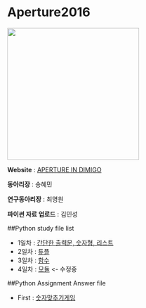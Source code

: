 # Aperture2016

<img src="http://cdn.shopify.com/s/files/1/0080/8372/products/tattly_jason_santa_maria_aperture_web_design_01_grande.jpg?v=1444337564" width="300" height="300">

**Website** : [APERTURE IN DIMIGO](http://aperturecs.com)

**동아리장** : 송혜민

**연구동아리장** : 최명원

**파이썬 자료 업로드** : 김민성

##Python study file list
* 1일차 : [간단한 출력문, 숫자형, 리스트](https://github.com/MaseKor/Aperture2016/blob/master/Python%20Study%20File/1일차.md)
* 2일차 : [튜플](https://github.com/MaseKor/Aperture2016/blob/master/Python%20Study%20File/2일차.md)
* 3일차 : [함수](https://github.com/MaseKor/Aperture2016/blob/master/Python%20Study%20File/3일차.md)
* 4일차 : [모듈](https://github.com/MaseKor/Aperture2016/blob/master/Python%20Study%20File/4일차.md) <- 수정중


##Python Assignment Answer file

*	First : [숫자맞추기게임](https://github.com/MaseKor/Aperture2016/blob/master/Python%20Assignment%20Answer/숙제%201일차%20답안.py)
